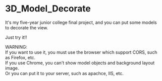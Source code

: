 # 3D_Model_Decorate
It's my five-year junior college final project, and you can put some models to decorate the view.

Just try it!!

WARNING:</br>
If you want to use it, you must use the browser which support CORS, such as Firefox, etc.</br>
If you use Chrome, you can't show model objects and background layout image.</br>
Or you can put it to your server, such as apachce, IIS, etc.</br>

